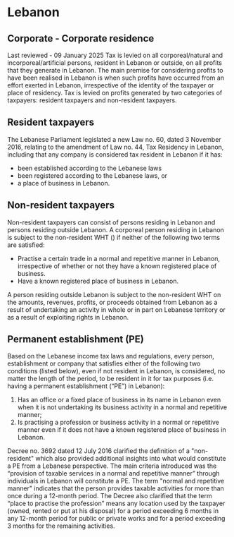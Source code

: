 # Lebanon
## Corporate - Corporate residence
Last reviewed - 09 January 2025
Tax is levied on all corporeal/natural and incorporeal/artificial persons, resident in Lebanon or outside, on all profits that they generate in Lebanon. The main premise for considering profits to have been realised in Lebanon is when such profits have occurred from an effort exerted in Lebanon, irrespective of the identity of the taxpayer or place of residency.
Tax is levied on profits generated by two categories of taxpayers: resident taxpayers and non-resident taxpayers.
## Resident taxpayers
The Lebanese Parliament legislated a new Law no. 60, dated 3 November 2016, relating to the amendment of Law no. 44, Tax Residency in Lebanon, including that any company is considered tax resident in Lebanon if it has:
  * been established according to the Lebanese laws
  * been registered according to the Lebanese laws, or
  * a place of business in Lebanon.


## Non-resident taxpayers
Non-resident taxpayers can consist of persons residing in Lebanon and persons residing outside Lebanon. A corporeal person residing in Lebanon is subject to the non-resident WHT () if neither of the following two terms are satisfied:
  * Practise a certain trade in a normal and repetitive manner in Lebanon, irrespective of whether or not they have a known registered place of business.
  * Have a known registered place of business in Lebanon.


A person residing outside Lebanon is subject to the non-resident WHT on the amounts, revenues, profits, or proceeds obtained from Lebanon as a result of undertaking an activity in whole or in part on Lebanese territory or as a result of exploiting rights in Lebanon.
## Permanent establishment (PE)
Based on the Lebanese income tax laws and regulations, every person, establishment or company that satisfies either of the following two conditions (listed below), even if not resident in Lebanon, is considered, no matter the length of the period, to be resident in it for tax purposes (i.e. having a permanent establishment (“PE”) in Lebanon):
  1. Has an office or a fixed place of business in its name in Lebanon even when it is not undertaking its business activity in a normal and repetitive manner;
  2. Is practising a profession or business activity in a normal or repetitive manner even if it does not have a known registered place of business in Lebanon. 


Decree no. 3692 dated 12 July 2016 clarified the definition of a "non-resident" which also provided additional insights into what would constitute a PE from a Lebanese perspective. The main criteria introduced was the “provision of taxable services in a normal and repetitive manner” through individuals in Lebanon will constitute a PE. The term "normal and repetitive manner" indicates that the person provides taxable activities for more than once during a 12-month period.
The Decree also clarified that the term “place to practise the profession” means any location used by the taxpayer (owned, rented or put at his disposal) for a period exceeding 6 months in any 12-month period for public or private works and for a period exceeding 3 months for the remaining activities.
